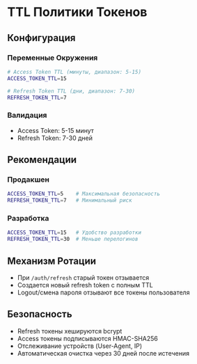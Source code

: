 # TTL Политики Токенов

## Конфигурация

### Переменные Окружения
```bash
# Access Token TTL (минуты, диапазон: 5-15)
ACCESS_TOKEN_TTL=15

# Refresh Token TTL (дни, диапазон: 7-30)  
REFRESH_TOKEN_TTL=7
```

### Валидация
- Access Token: 5-15 минут
- Refresh Token: 7-30 дней

## Рекомендации

### Продакшен
```bash
ACCESS_TOKEN_TTL=5    # Максимальная безопасность
REFRESH_TOKEN_TTL=7   # Минимальный риск
```

### Разработка
```bash
ACCESS_TOKEN_TTL=15   # Удобство разработки
REFRESH_TOKEN_TTL=30  # Меньше перелогинов
```

## Механизм Ротации

- При `/auth/refresh` старый токен отзывается
- Создается новый refresh token с полным TTL
- Logout/смена пароля отзывают все токены пользователя

## Безопасность

- Refresh токены хешируются bcrypt
- Access токены подписываются HMAC-SHA256
- Отслеживание устройств (User-Agent, IP)
- Автоматическая очистка через 30 дней после истечения